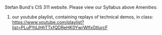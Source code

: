 
Stefan Bund's CIS 311 website. Please view our Syllabus above
Amenities: 
1. our youtube playlist, containing replays of technical demos, in class: https://www.youtube.com/playlist?list=PLuPYdJHhTTxfQDReHK0YwrWlfxGtIurcF
